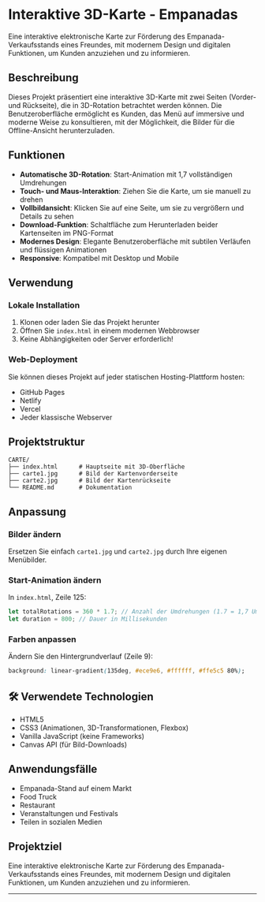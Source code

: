 #  Interaktive 3D-Karte - Empanadas

Eine interaktive elektronische Karte zur Förderung des Empanada-Verkaufsstands eines Freundes, mit modernem Design und digitalen Funktionen, um Kunden anzuziehen und zu informieren.

##  Beschreibung

Dieses Projekt präsentiert eine interaktive 3D-Karte mit zwei Seiten (Vorder- und Rückseite), die in 3D-Rotation betrachtet werden können. Die Benutzeroberfläche ermöglicht es Kunden, das Menü auf immersive und moderne Weise zu konsultieren, mit der Möglichkeit, die Bilder für die Offline-Ansicht herunterzuladen.

##  Funktionen

- **Automatische 3D-Rotation**: Start-Animation mit 1,7 vollständigen Umdrehungen
- **Touch- und Maus-Interaktion**: Ziehen Sie die Karte, um sie manuell zu drehen
- **Vollbildansicht**: Klicken Sie auf eine Seite, um sie zu vergrößern und Details zu sehen
- **Download-Funktion**: Schaltfläche zum Herunterladen beider Kartenseiten im PNG-Format
- **Modernes Design**: Elegante Benutzeroberfläche mit subtilen Verläufen und flüssigen Animationen
- **Responsive**: Kompatibel mit Desktop und Mobile

##  Verwendung

### Lokale Installation

1. Klonen oder laden Sie das Projekt herunter
2. Öffnen Sie `index.html` in einem modernen Webbrowser
3. Keine Abhängigkeiten oder Server erforderlich!

### Web-Deployment

Sie können dieses Projekt auf jeder statischen Hosting-Plattform hosten:
- GitHub Pages
- Netlify
- Vercel
- Jeder klassische Webserver

##  Projektstruktur

```
CARTE/
├── index.html      # Hauptseite mit 3D-Oberfläche
├── carte1.jpg      # Bild der Kartenvorderseite
├── carte2.jpg      # Bild der Kartenrückseite
└── README.md       # Dokumentation
```

##  Anpassung

### Bilder ändern

Ersetzen Sie einfach `carte1.jpg` und `carte2.jpg` durch Ihre eigenen Menübilder.

### Start-Animation ändern

In `index.html`, Zeile 125:
```javascript
let totalRotations = 360 * 1.7; // Anzahl der Umdrehungen (1.7 = 1,7 Umdrehungen)
let duration = 800; // Dauer in Millisekunden
```

### Farben anpassen

Ändern Sie den Hintergrundverlauf (Zeile 9):
```css
background: linear-gradient(135deg, #ece9e6, #ffffff, #ffe5c5 80%);
```

## 🛠️ Verwendete Technologien

- HTML5
- CSS3 (Animationen, 3D-Transformationen, Flexbox)
- Vanilla JavaScript (keine Frameworks)
- Canvas API (für Bild-Downloads)

##  Anwendungsfälle

- Empanada-Stand auf einem Markt
- Food Truck
- Restaurant
- Veranstaltungen und Festivals
- Teilen in sozialen Medien

##  Projektziel

Eine interaktive elektronische Karte zur Förderung des Empanada-Verkaufsstands eines Freundes, mit modernem Design und digitalen Funktionen, um Kunden anzuziehen und zu informieren.

---



